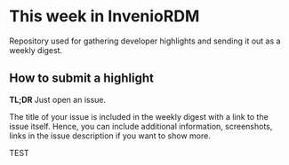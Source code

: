 # This week in InvenioRDM

Repository used for gathering developer highlights and sending it out as
a weekly digest.

## How to submit a highlight

**TL;DR** Just open an issue.

The title of your issue is included in the weekly digest with a link to the issue itself.
Hence, you can include additional information, screenshots, links in the issue description if you want to show more.

TEST
